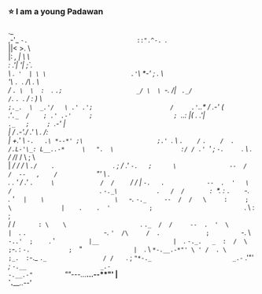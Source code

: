 ### ⭐️ I am a young Padawan 

 ._                                 
                              ,-'_ `-.                              
                              ::".^-. `.                            
                              ||<    >. \                           
                              |: _, _| \ \                          
                              : .'| '|  ;\`.                        
                              _\ .`  '  | \ \                       
                            .' `\ *-'   ;  . \                      
                           '\ `. `.    /\   . \                     
                         _/  `. \  \  :  `.  `.;                    
                       _/ \  \ `-._  /|  `  ._/                     
                      / `. `. `.   /  :    ) \                      
                      `;._.  \  _.'/   \ .' .';                     
                      /     .'`._.* /    .-' (                      
                    .'`._  /    ; .' .-'     ;                      
                    ; `._.:     |(    ._   _.'|                     
                    `._   ;     ; `.-'        |                     
                     |   / .-'./ .'  \ .     /:                     
                     |  +.'  \ `-.   .\ *--*' ;\                    
                     ;.' `. \ `.    /` `.    /  .                   
                    /.L-'\_: L__..-*     \   ".  \                  
                   :/ / .' `' ;   `-.     `.   \  .                 
                   / /_/     /              \   ;  \                
              |  _/ /       /          \     `./    .               
            `   .  ;       /    .'      `-.   ;      \              
           --  /  /  --   ,    /           `"' \      .             
          .   .  '       /   .'                 `.     \            
             /  /    `  /   /                  |  `-.   .           
        --  .  '   \   /                         `.  `-._\          
       .   /  /       : `*.                    :   `.    `-.        
          .  '    `   |    \                    \    `-._   `-._    
     --  /  /   \     :     ;                    \              |   
   .    .  '           ;                          `.  \      :  ;   
       /  /   `       : \    \                      `. `._  /  /    
  --  .  '  \         |  `.   `.                      `-. `'  /\    
     /  .             ;         `-.              \       `-..'  ;   
 `  .  '   `          |__                     |   `.         `-._.  
_  :  /  \              ;`-.                  :     `-.           ; 
    `"  `               |   `.                 \       `*-.__.-*"' \
' /  . \                ;_.  :`-._              `._                /
                       /   `  . ; `"*-._                       _.-` 
                     .'"'    _;  `-.__                     _.-`     
                     `-.__.-"         `""---...___...--**"' |       
                                                  `.____..--'
